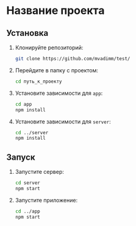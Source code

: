 # Название проекта

## Установка

1. Клонируйте репозиторий:

    ```bash
    git clone https://github.com/mvadimm/test/
    ```

2. Перейдите в папку с проектом:

    ```bash
    cd путь_к_проекту
    ```

3. Установите зависимости для `app`:

    ```bash
    cd app
    npm install
    ```

4. Установите зависимости для `server`:

    ```bash
    cd ../server
    npm install
    ```

## Запуск

1. Запустите сервер:

    ```bash
    cd server
    npm start
    ```

2. Запустите приложение:

    ```bash
    cd ../app
    npm start
    ```

